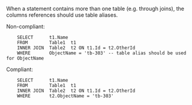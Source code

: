 When a statement contains more than one table (e.g. through joins), the columns references should use table aliases.

Non-compliant:

```tsql
    SELECT      t1.Name
    FROM        Table1  t1
    INNER JOIN  Table2  t2 ON t1.Id = t2.OtherId
    WHERE       ObjectName = 'tb-303' -- table alias should be used for ObjectName
```

Compliant:

```tsql
    SELECT      t1.Name
    FROM        Table1  t1
    INNER JOIN  Table2  t2 ON t1.Id = t2.OtherId
    WHERE       t2.ObjectName = 'tb-303'
```

